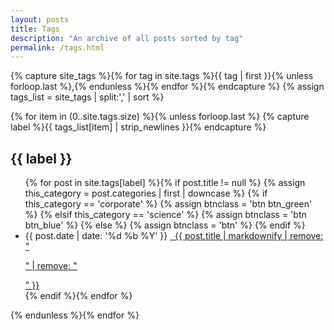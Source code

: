 ```yaml
---
layout: posts
title: Tags
description: "An archive of all posts sorted by tag"
permalink: /tags.html
---
```


{% capture site_tags %}{% for tag in site.tags %}{{ tag | first }}{% unless forloop.last %},{% endunless %}{% endfor %}{% endcapture %}
{% assign tags_list = site_tags | split:',' | sort %}

{% for item in (0..site.tags.size) %}{% unless forloop.last %}
{% capture label %}{{ tags_list[item] | strip_newlines }}{% endcapture %}
<h2 id="{{ label }}" class="tag-heading">{{ label }}</h2>
<ul class="posts-list-tight">
  {% for post in site.tags[label] %}{% if post.title != null %}
  {% assign this_category = post.categories | first | downcase %}
  {% if this_category == 'corporate' %}
    {% assign btnclass = 'btn btn_green' %}
  {% elsif this_category == 'science' %}
    {% assign btnclass = 'btn btn_blue' %}
  {% else %}
    {% assign btnclass = 'btn' %}
  {% endif %}
  <li>
    <span class="date">{{ post.date | date: '%d %b %Y' }}</span>
    <a href="{{ site.url }}{{ post.url }}" class="{{ btnclass }}" title="{{ post.title }}">
      <i class="fas fa-envelope" aria-hidden="true"></i>&nbsp;
      {{ post.title | markdownify | remove: "<p>" | remove: "</p>" }}
    </a>
  </li>
  {% endif %}{% endfor %}
</ul>
{% endunless %}{% endfor %}
